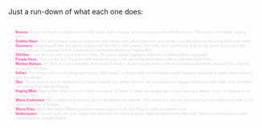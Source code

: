 <style>
  ul.filter-list {
    font-size: .5em;
    padding: 2em;
    color: lightgrey;
  }
  .filter-list span {
    color: hotpink;
    font-weight: 900;
    display: inline-block;
  }
</style>

Just a run-down of what each one does:

<ul class="filter-list">
  <li><span>Breeze:</span> Breeze will fade out darker colours (like black, dark browns), and wash your photo with blue tones. This results in a faded, cooling effect.</li>
  <li><span>Golden Hour:</span> This will increase contrast and invite red, orange, and yellow hues into your photo. I use this often to mimic a golden hour effect.</li>
  <li><span>Greenery:</span> Greenery will take out darker colours and fill them in with greens. I normally don't use this by itself as the greens become a little overpowering. I try and use it with a washed out setting like Breeze or Raging Mist.</li>
  <li><span>Old Hue:</span> I love this one and I use it a bit too often. This tones downs highlights with hues of faded yellow and purple.</li>
  <li><span>Purple Haze:</span> This is a fun one. It's pretty self explanatory but it hits the entire photo down with purple and violet hues.</li>
  <li><span>Mother Nature:</span> It's kind of a cross between Breeze and Greenery. Again you get darker colours washed out but there are small hits of green along with the blue.</li>
  <li><span>Safari:</span> This brings out a lot of yellow warm tones. I like using it in photos with a lot of purple or pink variations because it makes those colours soft, but vibrant.</li>
  <li><span>Sky:</span> This is more or less a conteractive to Safari. Instead of a yellow contrast, we get a blue one. Images will tend to look crisp, cool, yet while still maintaining natural vibrancy.</li>
  <li><span>Raging Mist:</span> Raging Mist offers the most faded out look of all these. It fades out images with purple hues and warmer tones to create a sultry vintage effect.</li>
  <li><span>Warm Embrance</span>: Warm Embrace gives your photos an intense red warmth. Often times it's a bit too strong so I use it in conjunction with a cool setting like Sky, or Breeze.</li>
  <li><span>Warm Kiss:</span> Much like Safari, Warm Kiss will increase warmer hues, but it'll also wash out darker tones.</li>
  <li><span>Underwater:</span> This will really run your image over with hues of blue and green. Again another heavy filter that I often use in conjunction with something else (usually Safari).</li>
<ol>
